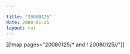 ```yaml
---

title: "20080125"
date: 2008-01-25
layout: rut
---
```


[[!map pages="20080125/* and ! 20080125/*/*"]]
